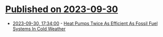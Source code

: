# [Published on 2023-09-30](index.md)

* [2023-09-30, 17:34:00](https://news.slashdot.org/story/23/09/30/0521222/heat-pumps-twice-as-efficient-as-fossil-fuel-systems-in-cold-weather?utm_source=rss1.0mainlinkanon&utm_medium=feed) - [Heat Pumps Twice As Efficient As Fossil Fuel Systems In Cold Weather](https://news.slashdot.org/story/23/09/30/0521222/heat-pumps-twice-as-efficient-as-fossil-fuel-systems-in-cold-weather?utm_source=rss1.0mainlinkanon&utm_medium=feed)
